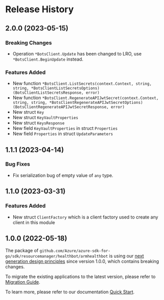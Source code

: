 # Release History

## 2.0.0 (2023-05-15)
### Breaking Changes

- Operation `*BotsClient.Update` has been changed to LRO, use `*BotsClient.BeginUpdate` instead.

### Features Added

- New function `*BotsClient.ListSecrets(context.Context, string, string, *BotsClientListSecretsOptions) (BotsClientListSecretsResponse, error)`
- New function `*BotsClient.RegenerateAPIJwtSecret(context.Context, string, string, *BotsClientRegenerateAPIJwtSecretOptions) (BotsClientRegenerateAPIJwtSecretResponse, error)`
- New struct `Key`
- New struct `KeyVaultProperties`
- New struct `KeysResponse`
- New field `KeyVaultProperties` in struct `Properties`
- New field `Properties` in struct `UpdateParameters`


## 1.1.1 (2023-04-14)
### Bug Fixes

- Fix serialization bug of empty value of `any` type.


## 1.1.0 (2023-03-31)
### Features Added

- New struct `ClientFactory` which is a client factory used to create any client in this module


## 1.0.0 (2022-05-18)

The package of `github.com/Azure/azure-sdk-for-go/sdk/resourcemanager/healthbot/armhealthbot` is using our [next generation design principles](https://azure.github.io/azure-sdk/general_introduction.html) since version 1.0.0, which contains breaking changes.

To migrate the existing applications to the latest version, please refer to [Migration Guide](https://aka.ms/azsdk/go/mgmt/migration).

To learn more, please refer to our documentation [Quick Start](https://aka.ms/azsdk/go/mgmt).
